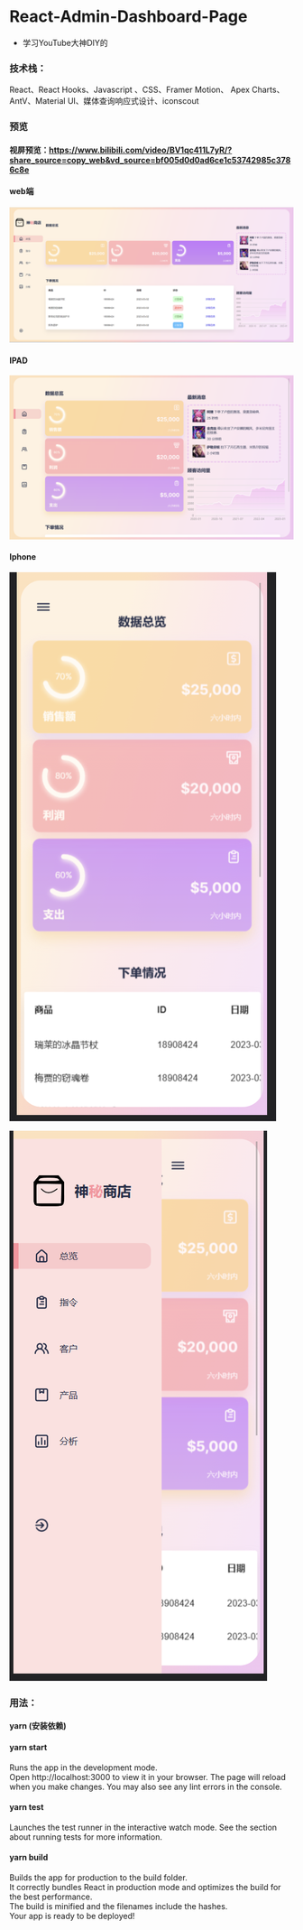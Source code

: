 # React-Admin-Dashboard-Page
- 学习YouTube大神DIY的
### 技术栈：
React、React Hooks、Javascript 、CSS、Framer Motion、 Apex Charts、AntV、Material UI、媒体查询响应式设计、iconscout
### 预览
#### 视屏预览：https://www.bilibili.com/video/BV1qc411L7yR/?share_source=copy_web&vd_source=bf005d0d0ad6ce1c53742985c3786c8e
#### web端
![](./preview.png)
#### IPAD
![](./preview-ipad.png)
#### Iphone
![](./preview-iphone.png)

![](./preview-iphone2.png)
### 用法：
#### yarn (安装依赖)
#### yarn start <br>
Runs the app in the development mode.<br>
Open http://localhost:3000 to view it in your browser.
The page will reload when you make changes.
You may also see any lint errors in the console.
#### yarn test <br>
Launches the test runner in the interactive watch mode.
See the section about running tests for more information.
#### yarn build <br>
Builds the app for production to the build folder.<br>
It correctly bundles React in production mode and optimizes the build for the best performance.<br>
The build is minified and the filenames include the hashes.<br>
Your app is ready to be deployed!

